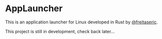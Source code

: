 # AppLauncher

This is an application launcher for Linux developed in Rust by [@freitaseric](https://github.com/freitaseric).

This project is still in development, check back later...
